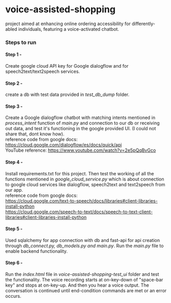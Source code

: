 # voice-assisted-shopping
project aimed at enhancing online ordering accessibility for differently-abled individuals, featuring a voice-activated chatbot.

### Steps to run
#### Step 1 - 
Create google cloud API key for Google dialogflow and for speech2text/text2speech services.<br />
#### Step 2 - 
create a db with test data provided in *test_db_dump* folder.<br />
#### Step 3 - 
Create a Google dialogflow chatbot with matching intents mentioned in *process_intent* function of *main.py* and connection to our db or receiving out data, and test it's functioning in the google provided UI. (I could not share that, dont know how).<br />
reference code from google docs: https://cloud.google.com/dialogflow/es/docs/quick/api<br />
YouTube reference: https://www.youtube.com/watch?v=2e5pQqBvGco <br />
#### Step 4 - 
Install requirements.txt for this project. Then test the working of all the functions mentioned in *google_cloud_service.py* which is about connection to google cloud services like dialogflow, speech2text and text2speech from our app.<br />
reference code from google docs: <br />
https://cloud.google.com/text-to-speech/docs/libraries#client-libraries-install-python<br />
https://cloud.google.com/speech-to-text/docs/speech-to-text-client-libraries#client-libraries-install-python<br />
#### Step 5 - 
Used sqlalchemy for app connection with db and fast-api for api creation through *db_connect.py, db_models.py and main.py*. Run the *main.py* file to enable backend functionality.<br />
#### Step 6 - 
Run the *index.html* file in *voice-assisted-shopping-test_ui* folder and test the functionality. The voice recording starts at on-key-down of "space-bar key" and stops at on-key-up. And then you hear a voice output. The conversation is continued until end-condition commands are met or an error occurs.